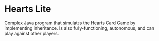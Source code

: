# Hearts Lite
Complex Java program that simulates the Hearts Card Game by implementing inheritance. Is also fully-functioning, autonomous, and can play against other players.
